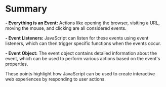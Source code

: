 # Summary

**- Everything is an Event:** Actions like opening the browser, visiting a URL, moving the mouse, and clicking are all considered events.

**- Event Listeners:** JavaScript can listen for these events using event listeners, which can then trigger specific functions when the events occur.

**- Event Object:** The event object contains detailed information about the event, which can be used to perform various actions based on the event's properties.

These points highlight how JavaScript can be used to create interactive web experiences by responding to user actions.
